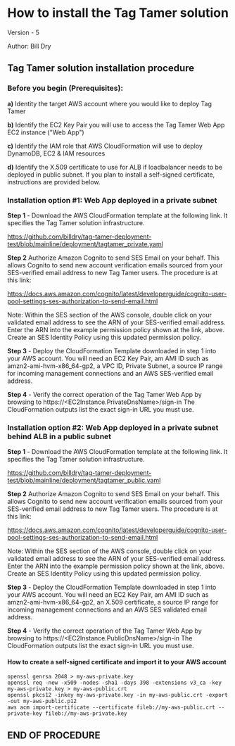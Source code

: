 # How to install the Tag Tamer solution

Version - 5

Author: Bill Dry 

## Tag Tamer solution installation procedure

### Before you begin (Prerequisites):

__a)__ Identity the target AWS account where you would like to deploy Tag Tamer

__b)__ Identify the EC2 Key Pair you will use to access the Tag Tamer Web App EC2 instance ("Web App")

__c)__ Identify the IAM role that AWS CloudFormation will use to deploy DynamoDB, EC2 & IAM resources

__d)__ Identify the X.509 certificate to use for ALB if loadbalancer needs to be deployed in public subnet. If you plan to install a self-signed certificate, instructions are provided below.


### Installation option #1: Web App deployed in a private subnet

__Step 1__ - Download the AWS CloudFormation template at the following link. It specifies the Tag Tamer solution infrastructure.

https://github.com/billdry/tag-tamer-deployment-test/blob/mainline/deployment/tagtamer_private.yaml

__Step 2__ Authorize Amazon Cognito to send SES Email on your behalf.  This allows Cognito to send new account verification emails sourced from your SES-verified email address to new Tag Tamer users.  The procedure is at this link:

https://docs.aws.amazon.com/cognito/latest/developerguide/cognito-user-pool-settings-ses-authorization-to-send-email.html

Note: Within the SES section of the AWS console, double click on your validated email address to see the ARN of your SES-verified email address.  Enter the ARN into the example permission policy shown at the link, above.  Create an SES Identity Policy using this updated permission policy.

__Step 3__ - Deploy the CloudFormation Template downloaded in step 1 into your AWS account. You will need an EC2 Key Pair, am AMI ID such as amzn2-ami-hvm-x86_64-gp2, a VPC ID, Private Subnet, a source IP range for incoming management connections and an AWS SES-verified email address.

__Step 4__ - Verify the correct operation of the Tag Tamer Web App by browsing to https://<EC2Instance.PrivateDnsName>/sign-in The CloudFormation outputs list the exact sign-in URL you must use.

### Installation option #2: Web App deployed in a private subnet behind ALB in a public subnet

__Step 1__ - Download the AWS CloudFormation template at the following link. It specifies the Tag Tamer solution infrastructure.

https://github.com/billdry/tag-tamer-deployment-test/blob/mainline/deployment/tagtamer_public.yaml

__Step 2__ Authorize Amazon Cognito to send SES Email on your behalf.  This allows Cognito to send new account verification emails sourced from your SES-verified email address to new Tag Tamer users.  The procedure is at this link:

https://docs.aws.amazon.com/cognito/latest/developerguide/cognito-user-pool-settings-ses-authorization-to-send-email.html

Note: Within the SES section of the AWS console, double click on your validated email address to see the ARN of your SES-verified email address.  Enter the ARN into the example permission policy shown at the link, above.  Create an SES Identity Policy using this updated permission policy.

__Step 3__ - Deploy the CloudFormation Template downloaded in step 1 into your AWS account. You will need an EC2 Key Pair, am AMI ID such as amzn2-ami-hvm-x86_64-gp2, an X.509 certificate, a source IP range for incoming management connections and an AWS SES validated email address.

__Step 4__ - Verify the correct operation of the Tag Tamer Web App by browsing to https://<EC2Instance.PublicDnsName>/sign-in The CloudFormation outputs list the exact sign-in URL you must use.

#### How to create a self-signed certificate and import it to your AWS account

```
openssl genrsa 2048 > my-aws-private.key
openssl req -new -x509 -nodes -sha1 -days 398 -extensions v3_ca -key my-aws-private.key > my-aws-public.crt
openssl pkcs12 -inkey my-aws-private.key -in my-aws-public.crt -export -out my-aws-public.p12
aws acm import-certificate --certificate fileb://my-aws-public.crt --private-key fileb://my-aws-private.key
```

## END OF PROCEDURE
